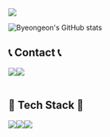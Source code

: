 
<img src="https://capsule-render.vercel.app/api?type=waving&color=242F9B&height=250&section=header&text=Park%20Byeongeon&fontColor=DBDFFD&fontSize=75" />

![Byeongeon's GitHub stats](https://github-readme-stats.vercel.app/api?username=ByeongeonPark&show_icons=true&theme=transparent)

## 📞 Contact 📞
<div style="display:flex; flex-direction:row;">
    <a href="https://www.instagram.com/dev_pbe/">
        <img src="https://img.shields.io/badge/Instagram-E4405F?style=for-the-badge&logo=Instagram&logoColor=white"> 
    </a>
    <a href="mailto:parkbe3453@gmail.com">
        <img src="https://img.shields.io/badge/Gmail-EA4335?style=for-the-badge&logo=Gmail&logoColor=white"> 
    </a>
</div><br>

## 🔨 Tech Stack 🔨
<div style="display:flex; flex-direction:row;">
<img src="https://img.shields.io/badge/Java-007396?style=flat&logo=OpenJDK&logoColor=white"/>
<img src="https://img.shields.io/badge/Python-3776AB?style=flat-square&logo=Python&logoColor=white"/></a>
<img src="https://img.shields.io/badge/C-A8B9CC?style=flat-square&logo=C&logoColor=white"/></a>

</div><br>
</div>

<!-- [![Solved.ac](http://mazassumnida.wtf/api/v2/generate_badge?boj=dlwlgh1254)](https://solved.ac/dlwlgh1254) -->

 
